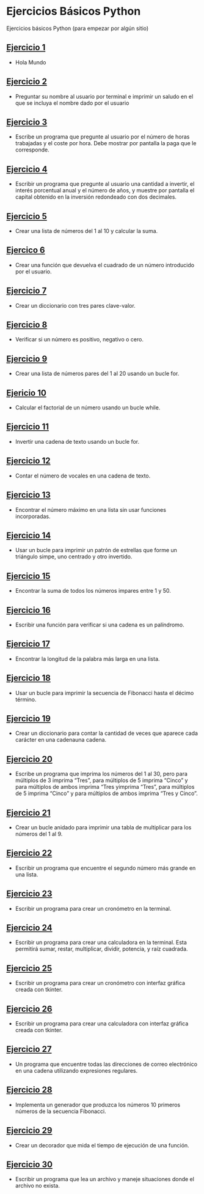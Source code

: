 # Ejercicios Básicos Python

Ejercicios básicos Python (para empezar por algún sitio)

## [Ejercicio 1](./Ejercicio-1)

- Hola Mundo

## [Ejercicio 2](./Ejercicio-2)

- Preguntar su nombre al usuario por terminal e imprimir un saludo en el que se incluya el nombre dado por el usuario

## [Ejercicio 3](./Ejercicio-3)

- Escribe un programa que pregunte al usuario por el número de horas trabajadas y el coste por hora. Debe mostrar por pantalla la paga que le corresponde. 

## [Ejercicio 4](./Ejercicio-4)

- Escribir un programa que pregunte al usuario una cantidad a invertir, el interés porcentual anual y el número de años, 
y muestre por pantalla el capital obtenido en la inversión redondeado con dos decimales.

## [Ejercicio 5](./Ejercicio-5)

- Crear una lista de números del 1 al 10 y calcular la suma.

## [Ejercico 6](./Ejercicio-6)

- Crear una función que devuelva el cuadrado de un número introducido por el usuario.

## [Ejercicio 7](./Ejercicio-7)

- Crear un diccionario con tres pares clave-valor.

## [Ejercicio 8](./Ejercicio-8)

- Verificar si un número es positivo, negativo o cero.

## [Ejercicio 9](./Ejercicio-9)

- Crear una lista de números pares del 1 al 20 usando un bucle for.

## [Ejericio 10](./Ejercicio-10)

- Calcular el factorial de un número usando un bucle while.

## [Ejercicio 11](./Ejercicio-11)

- Invertir una cadena de texto usando un bucle for.

## [Ejercicio 12](./Ejercicio-12)

- Contar el número de vocales en una cadena de texto.

## [Ejercicio 13](./Ejercicio-13)

- Encontrar el número máximo en una lista sin usar funciones incorporadas.

## [Ejercicio 14](./Ejercicio-14)

- Usar un bucle para imprimir un patrón de estrellas que forme un triángulo simpe, uno centrado y otro invertido.

## [Ejercicio 15](./Ejercicio-15)

- Encontrar la suma de todos los números impares entre 1 y 50.

## [Ejercicio 16](./Ejercicio-16)

- Escribir una función para verificar si una cadena es un palíndromo.

## [Ejercicio 17](./Ejercicio-17)

- Encontrar la longitud de la palabra más larga en una lista.

## [Ejercicio 18](./Ejercicio-18)

- Usar un bucle para imprimir la secuencia de Fibonacci hasta el décimo término.

## [Ejercicio 19](./Ejercicio-19)

- Crear un diccionario para contar la cantidad de veces que aparece cada carácter en una cadenauna cadena.

## [Ejercicio 20](./Ejercicio-20)

- Escribe un programa que imprima los números del 1 al 30, pero para múltiplos de 3 imprima “Tres”, para múltiplos de 5 imprima “Cinco” y para múltiplos de ambos imprima “Tres yimprima “Tres”, para múltiplos de 5 imprima “Cinco” y para múltiplos de ambos imprima “Tres y Cinco”.

## [Ejercicio 21](./Ejercicio-21)

- Crear un bucle anidado para imprimir una tabla de multiplicar para los números del 1 al 9.

## [Ejercicio 22](./Ejercicio-22)

- Escribir un programa que encuentre el segundo número más grande en una lista.

## [Ejercicio 23](./Ejercicio-23)

- Escribir un programa para crear un cronómetro en la terminal.

## [Ejercicio 24](./Ejercicio-24)

- Escribir un programa para crear una calculadora en la terminal. Esta permitirá sumar, restar, multiplicar, dividir, potencia, y raíz cuadrada.

## [Ejercicio 25](./Ejercicio-25)

- Escribir un programa para crear un cronómetro con interfaz gráfica creada con tkinter.

## [Ejercicio 26](./Ejercicio-26)

- Escribir un programa para crear una calculadora con interfaz gráfica creada con tkinter.

## [Ejercicio 27](./Ejercicio-27)

- Un programa que encuentre todas las direcciones de correo electrónico en una cadena utilizando expresiones regulares.

## [Ejercicio 28](./Ejercicio-28)

- Implementa un generador que produzca los números 10 primeros números de la secuencia Fibonacci.

## [Ejercicio 29](./Ejercicio-29)

- Crear un decorador que mida el tiempo de ejecución de una función.

## [Ejercicio 30](./Ejercicio-30)

- Escribir un programa que lea un archivo y maneje situaciones donde el archivo no exista.